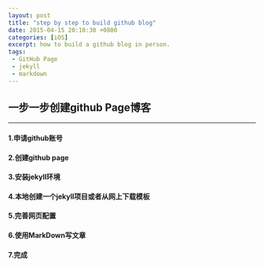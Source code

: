 ```yaml
---
layout: post
title: "step by step to build github blog"
date: 2015-04-15 20:10:30 +0800
categories: [iOS]
excerpt: how to build a github blog in person.
tags:
 - GitHub Page
 - jekyll
 - markdown
---
```



## 一步一步创建github Page博客
---
####  1.申请github账号
####  2.创建github page
####  3.安装jekyll环境
####  4.本地创建一个jekyll项目或者从网上下载模板
####  5.完善网页配置
####  6.使用MarkDown写文章
####  7.完成
